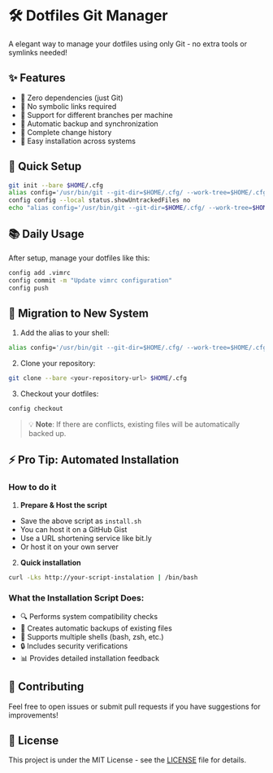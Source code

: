 # 🛠️ Dotfiles Git Manager

A elegant way to manage your dotfiles using only Git - no extra tools or symlinks needed!

## ✨ Features

- 🔄 Zero dependencies (just Git)
- 🔗 No symbolic links required
- 🌳 Support for different branches per machine
- 💾 Automatic backup and synchronization
- 📝 Complete change history
- 🚀 Easy installation across systems

## 🎯 Quick Setup

```bash
git init --bare $HOME/.cfg
alias config='/usr/bin/git --git-dir=$HOME/.cfg/ --work-tree=$HOME/.cfg'
config config --local status.showUntrackedFiles no
echo "alias config='/usr/bin/git --git-dir=$HOME/.cfg/ --work-tree=$HOME/.cfg'" >> $HOME/.bashrc
```

## 📚 Daily Usage

After setup, manage your dotfiles like this:

```bash
config add .vimrc
config commit -m "Update vimrc configuration"
config push
```

## 🚀 Migration to New System

1. Add the alias to your shell:
```bash
alias config='/usr/bin/git --git-dir=$HOME/.cfg/ --work-tree=$HOME/.cfg'
```

2. Clone your repository:
```bash
git clone --bare <your-repository-url> $HOME/.cfg
```

3. Checkout your dotfiles:
```bash
config checkout
```

> 💡 **Note**: If there are conflicts, existing files will be automatically backed up.

## ⚡ Pro Tip: Automated Installation

### How to do it

1. **Prepare & Host the script**
- Save the above script as `install.sh`
- You can host it on a GitHub Gist
- Use a URL shortening service like bit.ly
- Or host it on your own server

2. **Quick installation**
```bash
curl -Lks http://your-script-instalation | /bin/bash
```

### What the Installation Script Does:

- 🔍 Performs system compatibility checks
- 💾 Creates automatic backups of existing files
- 🐚 Supports multiple shells (bash, zsh, etc.)
- 🔒 Includes security verifications
- 📊 Provides detailed installation feedback

## 🤝 Contributing

Feel free to open issues or submit pull requests if you have suggestions for improvements!

## 📝 License

This project is under the MIT License - see the [LICENSE](LICENSE) file for details.
